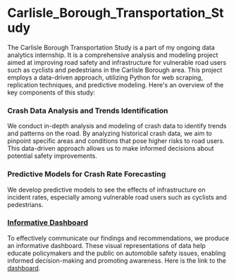 # Carlisle_Borough_Transportation_Study

The Carlisle Borough Transportation Study is a part of my ongoing data analytics internship. It is a comprehensive analysis and modeling project aimed at improving road safety and infrastructure for vulnerable road users such as cyclists and pedestrians in the Carlisle Borough area. This project employs a data-driven approach, utilizing Python for web scraping, replication techniques, and predictive modeling. Here's an overview of the key components of this study:

### Crash Data Analysis and Trends Identification

We conduct in-depth analysis and modeling of crash data to identify trends and patterns on the road. By analyzing historical crash data, we aim to pinpoint specific areas and conditions that pose higher risks to road users. This data-driven approach allows us to make informed decisions about potential safety improvements.

### Predictive Models for Crash Rate Forecasting

We develop predictive models to see the effects of infrastructure on incident rates, especially among vulnerable road users such as cyclists and pedestrians. 

### [Informative Dashboard](https://public.tableau.com/app/profile/margaretnguyen/viz/SUMMARYOFAUTOMOBILEINCIDENTSINVOLVINGCYCLISTSANDPEDESTRIANSINPENNSYLVANIA2017-2021/Dashboard1)

To effectively communicate our findings and recommendations, we produce an informative dashboard. These visual representations of data help educate policymakers and the public on automobile safety issues, enabling informed decision-making and promoting awareness. Here is the link to the [dashboard](https://public.tableau.com/app/profile/margaretnguyen/viz/SUMMARYOFAUTOMOBILEINCIDENTSINVOLVINGCYCLISTSANDPEDESTRIANSINPENNSYLVANIA2017-2021/Dashboard1).
